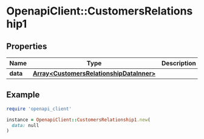 # OpenapiClient::CustomersRelationship1

## Properties

| Name | Type | Description | Notes |
| ---- | ---- | ----------- | ----- |
| **data** | [**Array&lt;CustomersRelationshipDataInner&gt;**](CustomersRelationshipDataInner.md) |  | [optional] |

## Example

```ruby
require 'openapi_client'

instance = OpenapiClient::CustomersRelationship1.new(
  data: null
)
```

